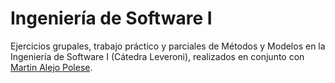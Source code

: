 # Ingeniería de Software I

Ejercicios grupales, trabajo práctico y parciales de Métodos y Modelos en la Ingeniería de Software I (Cátedra Leveroni), realizados en conjunto con [Martin Alejo Polese](https://github.com/MartinAlejo).
